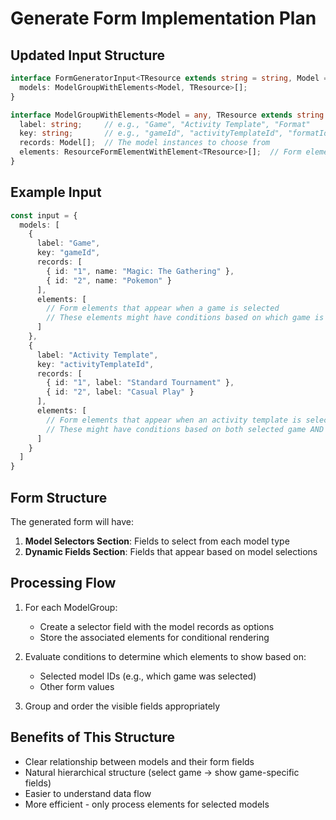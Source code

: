 # Generate Form Implementation Plan

## Updated Input Structure
```typescript
interface FormGeneratorInput<TResource extends string = string, Model = any> {
  models: ModelGroupWithElements<Model, TResource>[];
}

interface ModelGroupWithElements<Model = any, TResource extends string = string> {
  label: string;     // e.g., "Game", "Activity Template", "Format"
  key: string;       // e.g., "gameId", "activityTemplateId", "formatId"
  records: Model[];  // The model instances to choose from
  elements: ResourceFormElementWithElement<TResource>[];  // Form elements for this model type
}
```

## Example Input
```typescript
const input = {
  models: [
    {
      label: "Game",
      key: "gameId",
      records: [
        { id: "1", name: "Magic: The Gathering" },
        { id: "2", name: "Pokemon" }
      ],
      elements: [
        // Form elements that appear when a game is selected
        // These elements might have conditions based on which game is selected
      ]
    },
    {
      label: "Activity Template",
      key: "activityTemplateId", 
      records: [
        { id: "1", label: "Standard Tournament" },
        { id: "2", label: "Casual Play" }
      ],
      elements: [
        // Form elements that appear when an activity template is selected
        // These might have conditions based on both selected game AND template
      ]
    }
  ]
}
```

## Form Structure
The generated form will have:
1. **Model Selectors Section**: Fields to select from each model type
2. **Dynamic Fields Section**: Fields that appear based on model selections

## Processing Flow
1. For each ModelGroup:
   - Create a selector field with the model records as options
   - Store the associated elements for conditional rendering
   
2. Evaluate conditions to determine which elements to show based on:
   - Selected model IDs (e.g., which game was selected)
   - Other form values
   
3. Group and order the visible fields appropriately

## Benefits of This Structure
- Clear relationship between models and their form fields
- Natural hierarchical structure (select game → show game-specific fields)
- Easier to understand data flow
- More efficient - only process elements for selected models